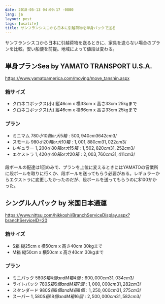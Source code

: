```yaml
---
date: 2018-05-13 04:09:17 -0800
lang: ja
layout: post
tags: [usalife]
title: サンフランシスコから日本に引越荷物を単身パックで送る
---
```

サンフランシスコから日本に引越荷物を送るときに、家具を送らない場合のプランを比較。安い船便を前提。地域によって値段は変わる。

## 単身プランSea by YAMATO TRANSPORT U.S.A.

https://www.yamatoamerica.com/moving/move_tanshin.aspx

### 箱サイズ

- クロネコボックス(小) 縦46cm x 横33cm x 高さ33cm 25kgまで
- クロネコボックス(大) 縦46cm x 横66cm x 高さ33cm 25kgまで

### プラン

- ミニマム $780 小10箱 or 大5箱: 500,940cm3 642cm3/$
- スモール $980 小20箱 or 大10箱: 1,001,880cm3 1,022cm3/$
- レギュラー $1,200 小30箱 or 大15箱: 1,502,820cm3 1,252cm3/$
- エクストラ $1,420 小40箱 or 大20箱: 2,003,760cm3 1,411cm3/$

###

段ボールの配達は1回のみで、プランを上位に変えるときにはYAMATOの営業所に段ボールを取りに行くか、段ボールを送ってもらう必要がある。レギュラーからエクストラに変更したかったのだが、段ボールを送ってもらうのに$100かかった。

## シングル人パック by 米国日本通運

https://www.nittsu.com/hikkoshi/BranchServiceDisplay.aspx?branchServiceID=20

### 箱サイズ

- S箱 縦25cm x 横50cm x 高さ40cm 30kgまで
- M箱 縦50cm x 横50cm x 高さ40cm 30kgまで

### プラン

- ミニパック $580 S箱4個 and M箱4個: 600,000cm3 1,034cm3/$
- ライトパック $780 S箱6個 and M箱7個: 1,000,000cm3 1,282cm3/$
- スタンダード $980 S箱9個 and M箱8個: 1,250,000cm3 1,275cm3/$
- スーパー $1,580 S箱18個 and M箱16個: 2,500,000cm3 1,582cm3/$
